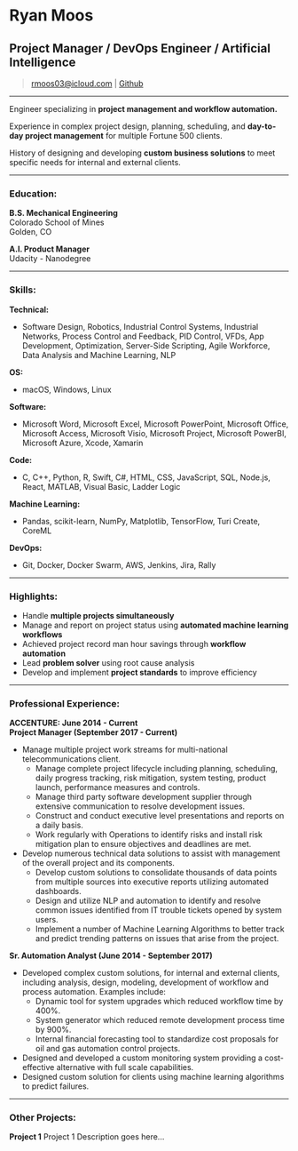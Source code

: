# Ryan Moos  
## Project Manager / DevOps Engineer / Artificial Intelligence  
> rmoos03@icloud.com | [Github](https://github.com/d0nQuix0t3/Portfolio)
---

Engineer specializing in **project management and workflow automation.**

Experience in complex project design, planning, scheduling, and **day-to-day project management** for multiple Fortune 500 clients.

History of designing and developing **custom business solutions** to meet specific needs for internal and external clients.

---

### Education:
**B.S. Mechanical Engineering**  
Colorado School of Mines  
Golden, CO

**A.I. Product Manager**  
Udacity - Nanodegree

---

### Skills:  
**Technical:** 
* Software Design, Robotics, Industrial Control Systems, Industrial Networks, Process Control and Feedback, PID Control, VFDs, App Development, Optimization, Server-Side Scripting, Agile Workforce, Data Analysis and Machine Learning, NLP  

**OS:** 
* macOS, Windows, Linux  

**Software:** 
* Microsoft Word, Microsoft Excel, Microsoft PowerPoint, Microsoft Office, Microsoft Access, Microsoft Visio, Microsoft Project, Microsoft PowerBI, Microsoft Azure, Xcode, Xamarin  

**Code:** 
* C, C++, Python, R, Swift, C#, HTML, CSS, JavaScript, SQL, Node.js, React, MATLAB, Visual Basic, Ladder Logic  

**Machine Learning:** 
* Pandas, scikit-learn, NumPy, Matplotlib, TensorFlow, Turi Create, CoreML  

**DevOps:** 
* Git, Docker, Docker Swarm, AWS, Jenkins, Jira, Rally  

---

### Highlights:
* Handle **multiple projects simultaneously**
* Manage and report on project status using **automated machine learning workflows**
* Achieved project record man hour savings through **workflow automation** 
* Lead **problem solver** using root cause analysis
* Develop and implement **project standards** to improve efficiency

---

### Professional Experience:
**ACCENTURE: June 2014 - Current**  
**Project Manager (September 2017 - Current)**
* Manage multiple project work streams for multi-national telecommunications client.
  * Manage complete project lifecycle including planning, scheduling, daily progress tracking, risk mitigation, system testing, product launch, performance measures and controls.
  * Manage third party software development supplier through extensive communication to resolve development issues.
  * Construct and conduct executive level presentations and reports on a daily basis.
  * Work regularly with Operations to identify risks and install risk mitigation plan to ensure objectives and deadlines are met.
* Develop numerous technical data solutions to assist with management of the overall project and its components.
  * Develop custom solutions to consolidate thousands of data points from multiple sources into executive reports utilizing automated dashboards.
  * Design and utilize NLP and automation to identify and resolve common issues identified from IT trouble tickets opened by system users.
  * Implement a number of Machine Learning Algorithms to better track and predict trending patterns on issues that arise from the project.

**Sr. Automation Analyst (June 2014 - September 2017)**  
* Developed complex custom solutions, for internal and external clients, including analysis, design, modeling, development of workflow and process automation. Examples include:
  * Dynamic tool for system upgrades which reduced workflow time by 400%.
  * System generator which reduced remote development process time by 900%.
  * Internal financial forecasting tool to standardize cost proposals for oil and gas automation control projects.
* Designed and developed a custom monitoring system providing a cost-effective alternative with full scale capabilities.
* Designed custom solution for clients using machine learning algorithms to predict failures.


---

### Other Projects:
**Project 1**
Project 1 Description goes here...


